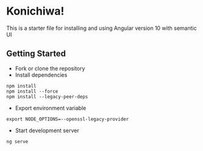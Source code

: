 # Konichiwa!

This is a starter file for installing and using Angular version 10 with semantic UI

## Getting Started

- Fork or clone the repository
- Install dependencies

```
npm install
npm install --force
npm install --legacy-peer-deps
```

- Export environment variable

```
export NODE_OPTIONS=--openssl-legacy-provider
```

- Start development server

```
ng serve
```
